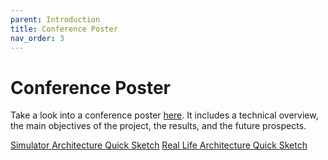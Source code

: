 ```yaml
---
parent: Introduction
title: Conference Poster
nav_order: 3
---
```


# Conference Poster

Take a look into a conference poster [here](../assets/Find_my_kitten_gala_poster.pdf). It includes a technical overview, the main objectives of the project, the results, and the future prospects.

[Simulator Architecture Quick Sketch](../assets/SimulatorArchitecture.png)
[Real Life Architecture Quick Sketch](../assets/RealLife-Architecture.png)